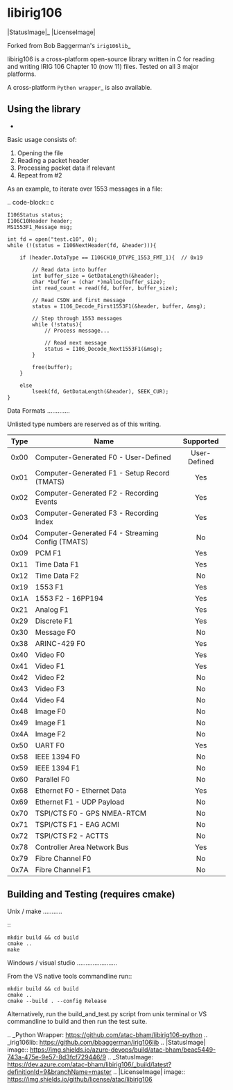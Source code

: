 
libirig106
==========

|StatusImage|_
|LicenseImage|

Forked from Bob Baggerman's `irig106lib`_

libirig106 is a cross-platform open-source library written in C for reading and
writing IRIG 106 Chapter 10 (now 11) files. Tested on all 3 major platforms.

A cross-platform `Python wrapper`_ is also available.


Using the library
-----------------
-
Basic usage consists of:

1. Opening the file
2. Reading a packet header
3. Processing packet data if relevant
4. Repeat from #2

As an example, to iterate over 1553 messages in a file:

.. code-block:: c

    I106Status status;
    I106C10Header header;
    MS1553F1_Message msg;

    int fd = open("test.c10", 0);
    while (!(status = I106NextHeader(fd, &header))){

        if (header.DataType == I106CH10_DTYPE_1553_FMT_1){  // 0x19

            // Read data into buffer
            int buffer_size = GetDataLength(&header);
            char *buffer = (char *)malloc(buffer_size);
            int read_count = read(fd, buffer, buffer_size);

            // Read CSDW and first message
            status = I106_Decode_First1553F1(&header, buffer, &msg);

            // Step through 1553 messages
            while (!status){
                // Process message...

                // Read next message
                status = I106_Decode_Next1553F1(&msg);
            }

            free(buffer);
        }

        else
            lseek(fd, GetDataLength(&header), SEEK_CUR);
    }

Data Formats
.............

Unlisted type numbers are reserved as of this writing.


|Type  |Name                                                              |Supported    |
|---   |------------------------------------------------------------------|:-:          |
|0x00  |Computer-Generated F0 - User-Defined                              |User-Defined |
|0x01  |Computer-Generated F1 - Setup Record (TMATS)                      |Yes          |
|0x02  |Computer-Generated F2 - Recording Events                          |Yes          |
|0x03  |Computer-Generated F3 - Recording Index                           |Yes          |
|0x04  |Computer-Generated F4 - Streaming Config (TMATS)                  |No           |
|0x09  |PCM F1                                                            |Yes          |
|0x11  |Time Data F1                                                      |Yes          |
|0x12  |Time Data F2                                                      |No           |
|0x19  |1553 F1                                                           |Yes          |
|0x1A  |1553 F2 - 16PP194                                                 |Yes          |
|0x21  |Analog F1                                                         |Yes          |
|0x29  |Discrete F1                                                       |Yes          |
|0x30  |Message F0                                                        |No           |
|0x38  |ARINC-429 F0                                                      |Yes          |
|0x40  |Video F0                                                          |Yes          |
|0x41  |Video F1                                                          |Yes          |
|0x42  |Video F2                                                          |No           |
|0x43  |Video F3                                                          |No           |
|0x44  |Video F4                                                          |No           |
|0x48  |Image F0                                                          |No           |
|0x49  |Image F1                                                          |No           |
|0x4A  |Image F2                                                          |No           |
|0x50  |UART F0                                                           |Yes          |
|0x58  |IEEE 1394 F0                                                      |No           |
|0x59  |IEEE 1394 F1                                                      |No           |
|0x60  |Parallel F0                                                       |No           |
|0x68  |Ethernet F0 - Ethernet Data                                       |Yes          |
|0x69  |Ethernet F1 - UDP Payload                                         |No           |
|0x70  |TSPI/CTS F0 - GPS NMEA-RTCM                                       |No           |
|0x71  |TSPI/CTS F1 - EAG ACMI                                            |No           |
|0x72  |TSPI/CTS F2 - ACTTS                                               |No           |
|0x78  |Controller Area Network Bus                                       |Yes          |
|0x79  |Fibre Channel F0                                                  |No           |
|0x7A  |Fibre Channel F1                                                  |No           |


Building and Testing (requires cmake)
--------------------

Unix / make
...........

::

    mkdir build && cd build
    cmake ..
    make

Windows / visual studio
.......................

From the VS native tools commandline run::

    mkdir build && cd build
    cmake ..
    cmake --build . --config Release

Alternatively, run the build_and_test.py script from unix terminal or VS
commandline to build and then run the test suite.


.. _Python Wrapper: https://github.com/atac-bham/libirig106-python
.. _irig106lib: https://github.com/bbaggerman/irig106lib
.. |StatusImage| image:: https://img.shields.io/azure-devops/build/atac-bham/beac5449-743a-475e-9e57-8d3fcf729446/9
.. _StatusImage: https://dev.azure.com/atac-bham/libirig106/_build/latest?definitionId=9&branchName=master
.. |LicenseImage| image:: https://img.shields.io/github/license/atac/libirig106